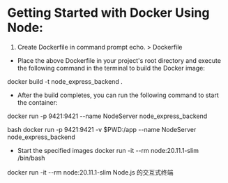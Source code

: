 # Getting Started with Docker Using Node:
1. Create Dockerfile in command prompt
echo. > Dockerfile

- Place the above Dockerfile in your project's root directory and execute the following command in the terminal to build the Docker image:

docker build -t node_express_backend .

- After the build completes, you can run the following command to start the container:

docker run -p 9421:9421 --name NodeServer node_express_backend



bash 
docker run -p 9421:9421 -v $PWD:/app --name NodeServer node_express_backend




- Start the specified images
docker run -it --rm node:20.11.1-slim /bin/bash

docker run -it --rm node:20.11.1-slim Node.js 的交互式终端


